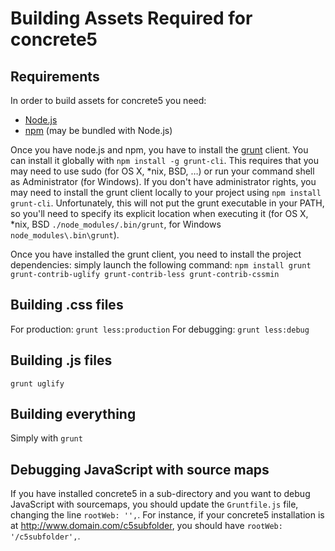 # Building Assets Required for concrete5


## Requirements
In order to build assets for concrete5 you need:
- [Node.js](http://nodejs.org/)
- [npm](http://npmjs.org/) (may be bundled with Node.js)

Once you have node.js and npm, you have to install the [grunt](http://gruntjs.com/) client.
You can install it globally with `npm install -g grunt-cli`. This requires that you may need to use sudo (for OS X, *nix, BSD, …) or run your command shell as Administrator (for Windows).
If you don't have administrator rights, you may need to install the grunt client locally to your project using `npm install grunt-cli`.
Unfortunately, this will not put the grunt executable in your PATH, so you'll need to specify its explicit location when executing it (for OS X, *nix, BSD `./node_modules/.bin/grunt`, for Windows `node_modules\.bin\grunt`).

Once you have installed the grunt client, you need to install the project dependencies: simply launch the following command: `npm install grunt grunt-contrib-uglify grunt-contrib-less grunt-contrib-cssmin` 


## Building .css files

For production: `grunt less:production`
For debugging: `grunt less:debug`


## Building .js files

`grunt uglify`


## Building everything

Simply with `grunt`


## Debugging JavaScript with source maps

If you have installed concrete5 in a sub-directory and you want to debug JavaScript with sourcemaps, you should update the `Gruntfile.js` file, changing the line `rootWeb: '',`.
For instance, if your concrete5 installation is at http://www.domain.com/c5subfolder, you should have `rootWeb: '/c5subfolder',`.